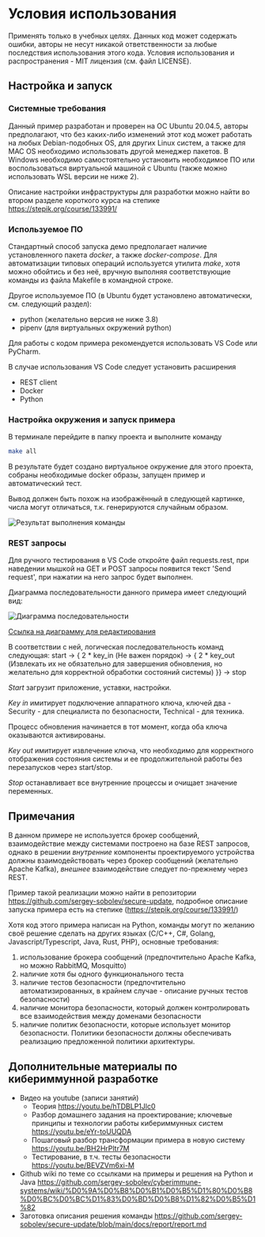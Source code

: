 # Условия использования 

Применять только в учебных целях. Данных код может содержать ошибки, авторы не несут никакой ответственности за любые последствия использования этого кода.
Условия использования и распространения - MIT лицензия (см. файл LICENSE).

## Настройка и запуск

### Системные требования

Данный пример разработан и проверен на ОС Ubuntu 20.04.5, авторы предполагают, что без каких-либо изменений этот код может работать на любых Debian-подобных OS, для других Linux систем, а также для MAC OS необходимо использовать другой менеджер пакетов. В Windows необходимо самостоятельно установить необходимое ПО или воспользоваться виртуальной машиной с Ubuntu (также можно использовать WSL версии не ниже 2).

Описание настройки инфраструктуры для разработки можно найти во втором разделе короткого курса на степике https://stepik.org/course/133991/ 

### Используемое ПО

Стандартный способ запуска демо предполагает наличие установленного пакета *docker*, а также *docker-compose*. Для автоматизации типовых операций используется утилита *make*, хотя можно обойтись и без неё, вручную выполняя соответствующие команды из файла Makefile в командной строке.

Другое используемое ПО (в Ubuntu будет установлено автоматически, см. следующий раздел):
- python (желательно версия не ниже 3.8)
- pipenv (для виртуальных окружений python)

Для работы с кодом примера рекомендуется использовать VS Code или PyCharm.

В случае использования VS Code следует установить расширения
- REST client
- Docker
- Python

### Настройка окружения и запуск примера

В терминале перейдите в папку проекта и выполните команду

```bash
make all
```

В результате будет создано виртуальное окружение для этого проекта, собраны необходимые docker образы, запущен пример и автоматический тест.

Вывод должен быть похож на изображённый в следующей картинке, числа могут отличаться, т.к. генерируются случайным образом.

![Результат выполнения команды](./docs/images/run-results.png)

### REST запросы

Для ручного тестирования в VS Code откройте файл requests.rest, при наведении мышкой на GET и POST запросы появится текст 'Send request', при нажатии на него запрос будет выполнен.

Диаграмма последовательности данного примера имеет следующий вид:

![Диаграмма последовательности](./docs/images/nf.png)

[Cсылка на диаграмму для редактирования](//www.plantuml.com/plantuml/uml/N8f12iD024NtSuevIc_G8mGnFo0aewWDzFQjp6hYol_UUqMIv-SwMoDEzJxlRN2gIT6rsJyH5gEHVSSjZEBpM-GX9xQ0t_0gZbYikIOuHSSMtqXSrTZQ1DDEnHyOurTQ5UH63GJ1-xnYxei_m07n699Jn4Ro1-A5nIiPaGiI28b0o0SS4fE9ZUqlTF-8wcwpzjfUoL4ETYOptTLLNJtUsDZOohcrZrvr55QhbvwkUKCvN_36sMP_ZCCVV44D_QO2VqlAFTMKKqM1KpoN7cUtL6j4HGLMWHxTsNfzxkbgV89mpNwaUzdWRAxUTyt89RQLqhoZW0sKTYTdySaafUT_9EdjczaSyFXB3PW4hEw4A2V02Pfa0cuueHR2Tt8w1p9HI8Ndzwgmakqnct1KmWs8v0CKW-MCjmU0Bu2eJXJq8BHXsZkin1TmRV3ghCmWBgZspWiS6zDQsoJT0lb6mftDnMhLBGw8VKPSBLvHiM0wEeGeqh9sNAYEdKaRec1-TVn-MH1mxgOc8sJ4uh-efxiwG4NiJsaYsbVnHstQnft788v7IkpBpBhirWTblm7a4wSUE0Ll9OHJh18gHPJwehvze62NntoQHpaI3ES1HBTgVOD_SavwVGDjfzQoBqYswKjcBYbVkjDuUkyu6qmmPtfTfO3W8B7q560gNI4vYXPzBLfrenKL5FRGow_ODGHiTLhhqUMmrWuXbr-k-NnOFhBaAprOppZjiqlpYV9d-Bq4_5bZCBRa7az5V_Q5-Wy0PqwLkzTuuzVi7m00)


В соответствии с ней, логическая последовательность команд следующая: start -> { 2 * key_in (Не важен порядок) -> { 2 * key_out (Извлекать их не обязательно для завершения обновления, но желательно для корректной обработки состояний системы) }} -> stop

_Start_ загрузит приложение, уставки, настройки.

_Key in_ имитирует подключение аппаратного ключа, ключей два - Security - для специалиста по безопасности, Technical - для техника. 

Процесс обновления начинается в тот момент, когда оба ключа оказываются активированы.

_Key out_ имитирует извлечение ключа, что необходимо для корректного отображения состояния системы и ее продолжительной работы без перезапусков через start/stop.

_Stop_ останавливает все внутренние процессы и очищает значение переменных.

## Примечания

В данном примере не используется брокер сообщений, взаимодействие между системами построено на базе REST запросов, однако в решении _внутренние_ компоненты проектируемого устройства должны взаимодействовать через брокер сообщений (желательно Apache Kafka), _внешнее_ взаимодействие следует по-прежнему через REST. 

Пример такой реализации можно найти в репозитории https://github.com/sergey-sobolev/secure-update, подробное описание запуска примера есть на степике (https://stepik.org/course/133991/)

Хотя код этого примера написан на Python, команды могут по желанию своё решение сделать на других языках (C/C++, C#, Golang, Javascript/Typescript, Java, Rust, PHP), основные требования:
1. использование брокера сообщений (предпочтительно Apache Kafka, но можно RabbitMQ, Mosquitto)
2. наличие хотя бы одного функционального теста
3. наличие тестов безопасности (предпочтительно автоматизированных, в крайнем случае - описание ручных тестов безопасности)
4. наличие монитора безопасности, который должен контролировать все взаимодействия между доменами безопасности
5. наличие политик безопасности, которые использует монитор безопасности. Политики безопасности должны обеспечивать реализацию предложенной политики архитектуры.

## Дополнительные материалы по кибериммунной разработке

- Видео на youtube (записи занятий)
  - Теория https://youtu.be/hTDBLP1Jlc0 
  - Разбор домашнего задания на проектирование; ключевые принципы и технологии работы кибериммунных систем https://youtu.be/eYr-toUUQDA
  - Пошаговый разбор трансформации примера в новую систему https://youtu.be/BH2HrPltr7M
  - Тестирование, в т.ч. тесты безопасности https://youtu.be/BEVZVm6xi-M 
- Github wiki по теме со ссылками на примеры и решения на Python и Java https://github.com/sergey-sobolev/cyberimmune-systems/wiki/%D0%9A%D0%B8%D0%B1%D0%B5%D1%80%D0%B8%D0%BC%D0%BC%D1%83%D0%BD%D0%B8%D1%82%D0%B5%D1%82
- Заготовка описания решения команды https://github.com/sergey-sobolev/secure-update/blob/main/docs/report/report.md